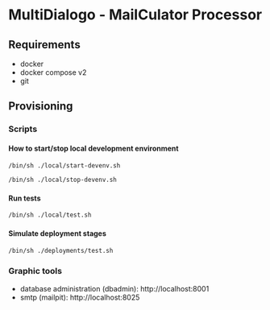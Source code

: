 # MultiDialogo - MailCulator Processor

## Requirements

- docker
- docker compose v2
- git

## Provisioning

### Scripts

#### How to start/stop local development environment

```bash
/bin/sh ./local/start-devenv.sh
```

```bash
/bin/sh ./local/stop-devenv.sh
```

#### Run tests

```bash
/bin/sh ./local/test.sh
```

#### Simulate deployment stages

```bash
/bin/sh ./deployments/test.sh
```

### Graphic tools

- database administration (dbadmin): http://localhost:8001
- smtp (mailpit): http://localhost:8025
